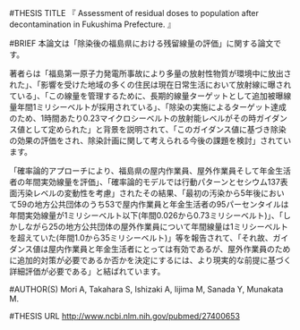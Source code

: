 #THESIS TITLE
『
Assessment of residual doses to population after decontamination in Fukushima Prefecture.
』

#BRIEF
本論文は「除染後の福島県における残留線量の評価」に関する論文です。  

著者らは「福島第一原子力発電所事故により多量の放射性物質が環境中に放出された」、「影響を受けた地域の多くの住民は現在日常生活において放射線に曝されている」、「この線量を管理するために、長期的線量ターゲットとして追加被曝線量年間1ミリシーベルトが採用されている」、「除染の実施によるターゲット達成のため、1時間あたり0.23マイクロシーベルトの放射能レベルがその時ガイダンス値として定められた」と背景を説明されて、「このガイダンス値に基づき除染の効果の評価をされ、除染計画に関して考えられる今後の課題を検討」されています。  

「確率論的アプローチにより、福島県の屋内作業員、屋外作業員そして年金生活者の年間実効線量を評価」、「確率論的モデルでは行動パターンとセシウム137表面汚染レベルの変動性を考慮」されたその結果、「最初の汚染から5年後において59の地方公共団体のうち53で屋内作業員と年金生活者の95パーセンタイルは年間実効線量が1ミリシーベルト以下(年間0.026から0.73ミリシーベルト)」、「しかしながら25の地方公共団体の屋外作業員について年間線量は1ミリシーベルトを超えていた(年間1.0から35ミリシーベルト)」等を報告されて、「それ故、ガイダンス値は屋内作業員と年金生活者にとっては有効であるが、屋外作業員のために追加的対策が必要であるか否かを決定にするには、より現実的な前提に基づく詳細評価が必要である」と結ばれています。




#AUTHOR(S)
Mori A, Takahara S, Ishizaki A, Iijima M, Sanada Y, Munakata M.

#THESIS URL
[
http://www.ncbi.nlm.nih.gov/pubmed/27400653
](
http://www.ncbi.nlm.nih.gov/pubmed/27400653
)